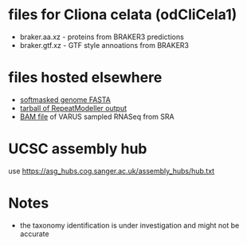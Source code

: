 # files for Cliona celata (odCliCela1)
* braker.aa.xz - proteins from BRAKER3 predictions
* braker.gtf.xz - GTF style annoations from BRAKER3

# files hosted elsewhere
* [softmasked genome FASTA](https://asg_hubs.cog.sanger.ac.uk/odCliCela1/odCliCela1.fa.masked)
* [tarball of RepeatModeller output](https://asg_hubs.cog.sanger.ac.uk/odCliCela1/odCliCela1.tar.xz)
* [BAM file](https://asg_hubs.cog.sanger.ac.uk/odCliCela1/VARUS.bam) of VARUS sampled RNASeq from SRA

# UCSC assembly hub
use https://asg_hubs.cog.sanger.ac.uk/assembly_hubs/hub.txt

# Notes
* the taxonomy identification is under investigation and might not be accurate

